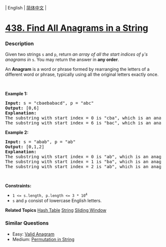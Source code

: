 | English | [简体中文](README.md) |

# [438. Find All Anagrams in a String](https://leetcode-cn.com/problems/find-all-anagrams-in-a-string)
 ### Description
<p>Given two strings <code>s</code> and <code>p</code>, return <em>an array of all the start indices of </em><code>p</code><em>&#39;s anagrams in </em><code>s</code>. You may return the answer in <strong>any order</strong>.</p>

<p>An <strong>Anagram</strong> is a word or phrase formed by rearranging the letters of a different word or phrase, typically using all the original letters exactly once.</p>

<p>&nbsp;</p>
<p><strong>Example 1:</strong></p>

<pre>
<strong>Input:</strong> s = &quot;cbaebabacd&quot;, p = &quot;abc&quot;
<strong>Output:</strong> [0,6]
<strong>Explanation:</strong>
The substring with start index = 0 is &quot;cba&quot;, which is an anagram of &quot;abc&quot;.
The substring with start index = 6 is &quot;bac&quot;, which is an anagram of &quot;abc&quot;.
</pre>

<p><strong>Example 2:</strong></p>

<pre>
<strong>Input:</strong> s = &quot;abab&quot;, p = &quot;ab&quot;
<strong>Output:</strong> [0,1,2]
<strong>Explanation:</strong>
The substring with start index = 0 is &quot;ab&quot;, which is an anagram of &quot;ab&quot;.
The substring with start index = 1 is &quot;ba&quot;, which is an anagram of &quot;ab&quot;.
The substring with start index = 2 is &quot;ab&quot;, which is an anagram of &quot;ab&quot;.
</pre>

<p>&nbsp;</p>
<p><strong>Constraints:</strong></p>

<ul>
	<li><code>1 &lt;= s.length, p.length &lt;= 3 * 10<sup>4</sup></code></li>
	<li><code>s</code> and <code>p</code> consist of lowercase English letters.</li>
</ul>

**Related Topics**  [Hash Table](https://leetcode-cn.com/tag/hash-table) [String](https://leetcode-cn.com/tag/string) [Sliding Window](https://leetcode-cn.com/tag/sliding-window) 

### Similar Questions
 - Easy:	[Valid Anagram](https://leetcode-cn.com/problems/valid-anagram) 
 - Medium:	[Permutation in String](https://leetcode-cn.com/problems/permutation-in-string) 
